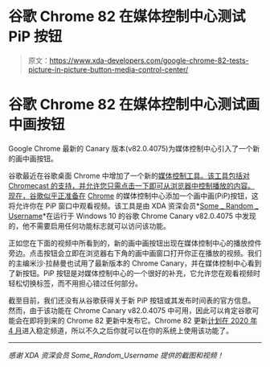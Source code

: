 # 谷歌 Chrome 82 在媒体控制中心测试 PiP 按钮

> 原文：<https://www.xda-developers.com/google-chrome-82-tests-picture-in-picture-button-media-control-center/>

# 谷歌 Chrome 82 在媒体控制中心测试画中画按钮

Google Chrome 最新的 Canary 版本(v82.0.4075)为媒体控制中心引入了一个新的画中画按钮。

谷歌最近在谷歌桌面 Chrome 中增加了一个新的[媒体控制工具。该工具包括对 Chromecast 的支持，并允许您只需点击一下即可从浏览器中控制播放的内容。现在，谷歌似乎正准备在](https://www.xda-developers.com/google-chrome-media-control-chromecast/) [Chrome](https://www.xda-developers.com/tag/chrome/) 的媒体控制中心添加一个画中画(PiP)按钮，这将允许你在 PiP 窗口中观看视频。该工具是由 XDA 资深会员*[Some _ Random _ Username](https://forum.xda-developers.com/member.php?u=8234677)*在运行于 Windows 10 的谷歌 Chrome Canary v82.0.4075 中发现的，他不需要启用任何功能标志就可以访问该功能。

正如您在下面的视频中所看到的，新的画中画按钮出现在媒体控制中心的播放控件旁边。点击按钮会立即在浏览器右下角的画中画窗口打开你正在播放的视频。我们的主编米沙·拉赫曼也试用了最新版本的 Chrome Canary，并在媒体控制中心看到了新按钮。PiP 按钮是对媒体控制中心的一个很好的补充，它允许您在观看视频时轻松切换标签，而不用担心错过任何部分。

截至目前，我们还没有从谷歌获得关于新 PiP 按钮或其发布时间表的官方信息。然而，由于该功能在 Chrome Canary v82.0.4075 中可用，因此可以肯定谷歌可能会在即将到来的 Chrome 82 更新中发布它。Chrome 82 更新[计划在 2020 年 4 月](https://security.googleblog.com/2020/02/protecting-users-from-insecure_6.html)进入稳定频道，所以不久之后你就可以在你的系统上使用该功能了。

* * *

*感谢 XDA 资深会员 Some_Random_Username 提供的截图和视频！*